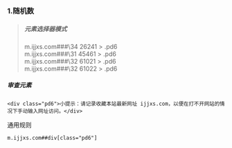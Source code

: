 ### 1.随机数
>  ##### 元素选择器模式
> m.ijjxs.com###\34 26241 > .pd6   
> m.ijjxs.com###\31 45461 > .pd6   
> m.ijjxs.com###\32 61021 > .pd6   
> m.ijjxs.com###\32 61022 > .pd6   
##### 审查元素
```
<div class="pd6">小提示：请记录收藏本站最新网址 ijjxs.com，以便在打不开网站的情况下手动输入网址访问。</div>
```

通用规则
```
m.ijjxs.com##div[class="pd6"]
```
